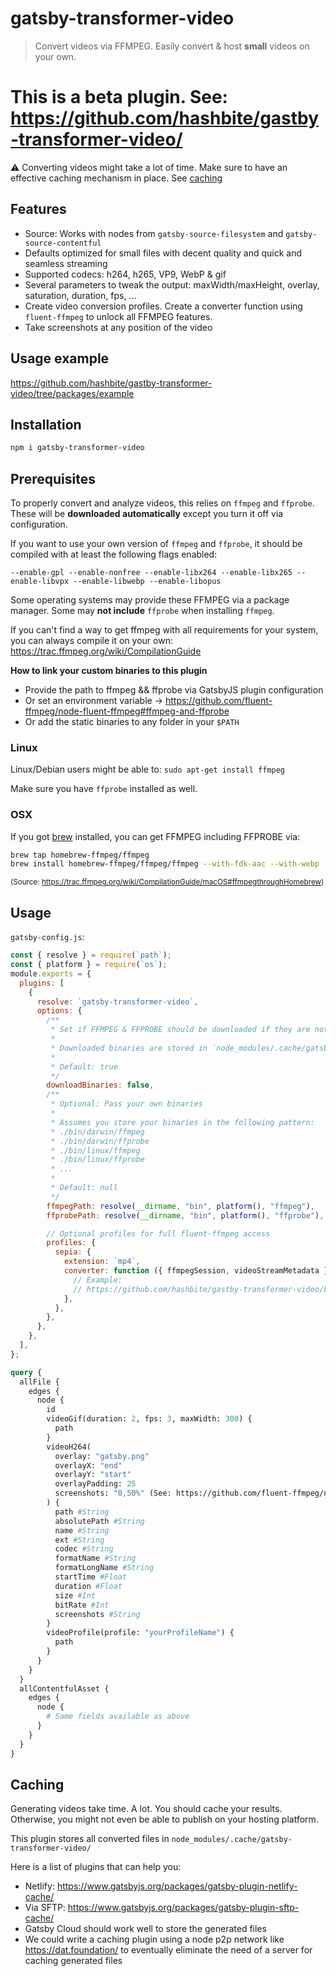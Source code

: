 # gatsby-transformer-video

> Convert videos via FFMPEG. Easily convert & host **small** videos on your own.

# This is a beta plugin. See: https://github.com/hashbite/gastby-transformer-video/

:warning: Converting videos might take a lot of time. Make sure to have an effective caching mechanism in place. See [caching](#caching)

## Features

- Source: Works with nodes from `gatsby-source-filesystem` and `gatsby-source-contentful`
- Defaults optimized for small files with decent quality and quick and seamless streaming
- Supported codecs: h264, h265, VP9, WebP & gif
- Several parameters to tweak the output: maxWidth/maxHeight, overlay, saturation, duration, fps, ...
- Create video conversion profiles. Create a converter function using `fluent-ffmpeg` to unlock all FFMPEG features.
- Take screenshots at any position of the video

## Usage example

https://github.com/hashbite/gastby-transformer-video/tree/packages/example

## Installation

```sh
npm i gatsby-transformer-video
```

## Prerequisites

To properly convert and analyze videos, this relies on `ffmpeg` and `ffprobe`. These will be **downloaded automatically** except you turn it off via configuration.

If you want to use your own version of `ffmpeg` and `ffprobe`, it should be compiled with at least the following flags enabled:

`--enable-gpl --enable-nonfree --enable-libx264 --enable-libx265 --enable-libvpx --enable-libwebp --enable-libopus`

Some operating systems may provide these FFMPEG via a package manager. Some may **not include** `ffprobe` when installing `ffmpeg`.

If you can't find a way to get ffmpeg with all requirements for your system, you can always compile it on your own: https://trac.ffmpeg.org/wiki/CompilationGuide

**How to link your custom binaries to this plugin**

- Provide the path to ffmpeg && ffprobe via GatsbyJS plugin configuration
- Or set an environment variable -> https://github.com/fluent-ffmpeg/node-fluent-ffmpeg#ffmpeg-and-ffprobe
- Or add the static binaries to any folder in your `$PATH`

### Linux

Linux/Debian users might be able to: `sudo apt-get install ffmpeg`

Make sure you have `ffprobe` installed as well.

### OSX

If you got [brew](https://brew.sh/) installed, you can get FFMPEG including FFPROBE via:

```sh
brew tap homebrew-ffmpeg/ffmpeg
brew install homebrew-ffmpeg/ffmpeg/ffmpeg --with-fdk-aac --with-webp
```

<sub>(Source: https://trac.ffmpeg.org/wiki/CompilationGuide/macOS#ffmpegthroughHomebrew)</sub>

## Usage

`gatsby-config.js`:

```js
const { resolve } = require(`path`);
const { platform } = require(`os`);
module.exports = {
  plugins: [
    {
      resolve: `gatsby-transformer-video`,
      options: {
        /**
         * Set if FFMPEG & FFPROBE should be downloaded if they are not found locally.
         *
         * Downloaded binaries are stored in `node_modules/.cache/gatsby-transformer-video-bins/`
         *
         * Default: true
         */
        downloadBinaries: false,
        /**
         * Optional: Pass your own binaries
         *
         * Assumes you store your binaries in the following pattern:
         * ./bin/darwin/ffmpeg
         * ./bin/darwin/ffprobe
         * ./bin/linux/ffmpeg
         * ./bin/linux/ffprobe
         * ...
         *
         * Default: null
         */
        ffmpegPath: resolve(__dirname, "bin", platform(), "ffmpeg"),
        ffprobePath: resolve(__dirname, "bin", platform(), "ffprobe"),

        // Optional profiles for full fluent-ffmpeg access
        profiles: {
          sepia: {
            extension: `mp4`,
            converter: function ({ ffmpegSession, videoStreamMetadata }) {
              // Example:
              // https://github.com/hashbite/gastby-transformer-video/blob/packages/example/gatsby-config.js
            },
          },
        },
      },
    },
  ],
};
```

```graphql
query {
  allFile {
    edges {
      node {
        id
        videoGif(duration: 2, fps: 3, maxWidth: 300) {
          path
        }
        videoH264(
          overlay: "gatsby.png"
          overlayX: "end"
          overlayY: "start"
          overlayPadding: 25
          screenshots: "0,50%" (See: https://github.com/fluent-ffmpeg/node-fluent-ffmpeg#screenshotsoptions-dirname-generate-thumbnails)
        ) {
          path #String
          absolutePath #String
          name #String
          ext #String
          codec #String
          formatName #String
          formatLongName #String
          startTime #Float
          duration #Float
          size #Int
          bitRate #Int
          screenshots #String
        }
        videoProfile(profile: "yourProfileName") {
          path
        }
      }
    }
  }
  allContentfulAsset {
    edges {
      node {
        # Same fields available as above
      }
    }
  }
}
```

## Caching

Generating videos take time. A lot. You should cache your results. Otherwise, you might not even be able to publish on your hosting platform.

This plugin stores all converted files in `node_modules/.cache/gatsby-transformer-video/`

Here is a list of plugins that can help you:

- Netlify: https://www.gatsbyjs.org/packages/gatsby-plugin-netlify-cache/
- Via SFTP: https://www.gatsbyjs.org/packages/gatsby-plugin-sftp-cache/
- Gatsby Cloud should work well to store the generated files
- We could write a caching plugin using a node p2p network like https://dat.foundation/ to eventually eliminate the need of a server for caching generated files
